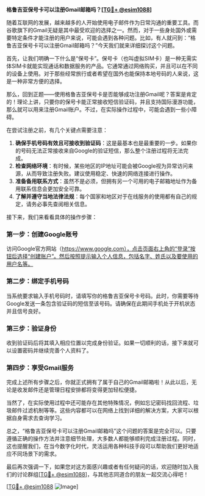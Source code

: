 **格鲁吉亚保号卡可以注册Gmail邮箱吗？[[TG💪+ @esim1088](https://t.me/s/esim1088)]**

随着互联网的发展，越来越多的人开始使用电子邮件作为日常沟通的重要工具。而谷歌旗下的Gmail无疑是其中最受欢迎的选择之一。然而，对于一些身处国外或需要特定条件才能注册的用户来说，可能会遇到各种问题。比如，有人就问到：“格鲁吉亚保号卡可以注册Gmail邮箱吗？”今天我们就来详细探讨这个问题。

首先，让我们明确一下什么是“保号卡”。保号卡（也叫虚拟SIM卡）是一种无需实体SIM卡就能实现通话和数据服务的产品。它通常通过网络购买，并且可以在不同的设备上使用。对于那些经常旅行或者希望在国外也能保持本地号码的人来说，这是一种非常方便的选择。

那么，回到正题——使用格鲁吉亚保号卡是否能够成功注册Gmail呢？答案是肯定的！理论上讲，只要你的保号卡能正常接收短信验证码，并且支持国际漫游功能，那么就可以用来注册Gmail账户。不过，在实际操作过程中，可能会遇到一些小障碍。

在尝试注册之前，有几个关键点需要注意：
1. **确保手机号码有效且可接收到验证码**：这是最基本也是最重要的一步。如果你的号码无法正常接收来自Google的验证短信，那么整个注册过程将无法完成。
2. **检查网络环境**：有时候，某些地区的IP地址可能会被Google视为异常访问来源，从而导致注册失败。建议使用稳定、快速的网络连接进行操作。
3. **准备备用联系方式**：虽然不是必须，但拥有另一个可用的电子邮箱地址作为备用联系信息会更加安全可靠。
4. **了解并遵守当地法律法规**：每个国家和地区对于在线服务的使用都有自己的规定，请务必事先查阅相关信息。

接下来，我们来看看具体的操作步骤：

### 第一步：创建Google账号
访问Google官方网站（https://www.google.com），点击页面右上角的“登录”按钮后选择“创建账户”。然后按照提示输入个人信息，包括名字、姓氏以及要使用的用户名等。

### 第二步：绑定手机号码
当系统要求输入手机号码时，请填写你的格鲁吉亚保号卡号码。此时，你需要等待Google发送一条包含验证码的短信至该号码。请确保在此期间手机处于开机状态并且信号良好。

### 第三步：验证身份
收到验证码后将其填入相应位置以完成身份验证。如果一切顺利的话，接下来就可以设置密码并继续完善个人资料了。

### 第四步：享受Gmail服务
完成上述所有步骤之后，你就正式拥有了属于自己的Gmail邮箱啦！从此以后，无论是收发邮件还是管理日程安排都将变得更加轻松便捷。

当然了，在实际使用过程中还可能存在其他特殊情况，例如忘记密码找回流程、垃圾邮件过滤机制等等。这些内容都可以在网络上找到详细的解决方案，大家可以根据自身需求去查询学习。

总之，“格鲁吉亚保号卡可以注册Gmail邮箱吗”这个问题的答案是完全可以。只要遵循正确的操作方法并注意细节处理，大多数人都能够顺利完成注册过程。同时，这也提醒我们，在当今数字化时代，灵活运用各种科技手段可以帮助我们更好地适应不同场景下的需求。

最后再次强调一下，如果您对这方面感兴趣或者有任何疑问的话，欢迎随时加入我们的讨论群组[[TG💪+ @esim1088](https://t.me/s/esim1088)]，与其他志同道合的朋友一起交流心得吧！

[[TG💪+ @esim1088](https://t.me/s/esim1088) ![Image](https://i.postimg.cc/4NQfJmqS/Snipaste-2025-05-13-00-14-12.png)]